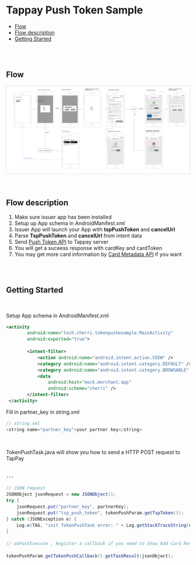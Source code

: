 Tappay Push Token Sample
==========================

  - [Flow](#flow)
  - [Flow description](#flow-description)
  - [Getting Started](#getting-started)
<br>
<br>

## Flow
![](./TSP_Shop_Bind_Card_Flow.png)  
<br>
<br>

## Flow description
1. Make sure issuer app has been installed
2. Setup up App schema in AndroidManifest.xml
3. Issuer App will launch your App with **tspPushToken** and **cancelUrl**
4. Parse **TspPushToken** and **cancelUrl** from intent data
5. Send <a href="https://docs.tappaysdk.com/tutorial/zh/advanced.html#push-token-api" target="_blank">Push Token API</a>  to Tappay server 
6. You will get a suceess response with cardKey and cardToken
7. You may get more card information by <a href="https://docs.tappaysdk.com/tutorial/zh/advanced.html#card-metadata-api" target="_blank">Card Metadata API</a> if you want
<br>
<br>

## Getting Started  
<br>

Setup App schema in AndroidManifest.xml

```xml
<activity
        android:name="tech.cherri.tokenpushexample.MainActivity"
        android:exported="true">

        <intent-filter>
            <action android:name="android.intent.action.VIEW" />
            <category android:name="android.intent.category.DEFAULT" />
            <category android:name="android.intent.category.BROWSABLE" >
            <data
                android:host="mock.merchant.app"
                android:scheme="cherri" />
        </intent-filter>
 </activity>        
```

Fill in partner_key in string.xml

```java
// string.xml
<string name="partner_key">your partner key</string>
```
<br>

TokenPushTask.java will show you how to send a HTTP POST request to TapPay 

```java

...

// JSON request
JSONObject jsonRequest = new JSONObject();
try {
    jsonRequest.put("partner_key", partnerKey);
    jsonRequest.put("tsp_push_token", tokenPushParam.getTspToken());
} catch (JSONException e) {
    Log.e(TAG, "init TokenPushTask error: " + Log.getStackTraceString(e));
}

// onPostExecute , Register a callback if you need to Show Add Card Result in your UI component (MainActivity here)

tokenPushParam.getTokenPushCallback().getTaskResult(jsonObject);
    
```

